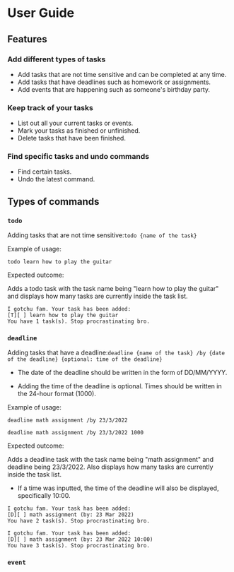 # User Guide

## Features 

### Add different types of tasks

- Add tasks that are not time sensitive and can be completed at any time.
- Add tasks that have deadlines such as homework or assignments.
- Add events that are happening such as someone's birthday party.

### Keep track of your tasks 

- List out all your current tasks or events.
- Mark your tasks as finished or unfinished.
- Delete tasks that have been finished.

### Find specific tasks and undo commands

- Find certain tasks.
- Undo the latest command.

## Types of commands

### `todo`

Adding tasks that are not time sensitive:`todo {name of the task}`

Example of usage: 

`todo learn how to play the guitar`

Expected outcome:

Adds a todo task with the task name being "learn how to play the guitar" and displays how many tasks are currently inside the task list.

```
I gotchu fam. Your task has been added:
[T][ ] learn how to play the guitar
You have 1 task(s). Stop procrastinating bro.
```

### `deadline`

Adding tasks that have a deadline:`deadline {name of the task} /by {date of the deadline} {optional: time of the deadline}`

- The date of the deadline should be written in the form of DD/MM/YYYY.

- Adding the time of the deadline is optional. Times should be written in the 24-hour format (1000).

Example of usage: 

`deadline math assignment /by 23/3/2022`

`deadline math assignment /by 23/3/2022 1000`

Expected outcome:

Adds a deadline task with the task name being "math assignment" and deadline being 23/3/2022. Also displays how many tasks are currently inside the task list.

- If a time was inputted, the time of the deadline will also be displayed, specifically 10:00.

```
I gotchu fam. Your task has been added:
[D][ ] math assignment (by: 23 Mar 2022)
You have 2 task(s). Stop procrastinating bro.
```

```
I gotchu fam. Your task has been added:
[D][ ] math assignment (by: 23 Mar 2022 10:00)
You have 3 task(s). Stop procrastinating bro.
```

### `event`
